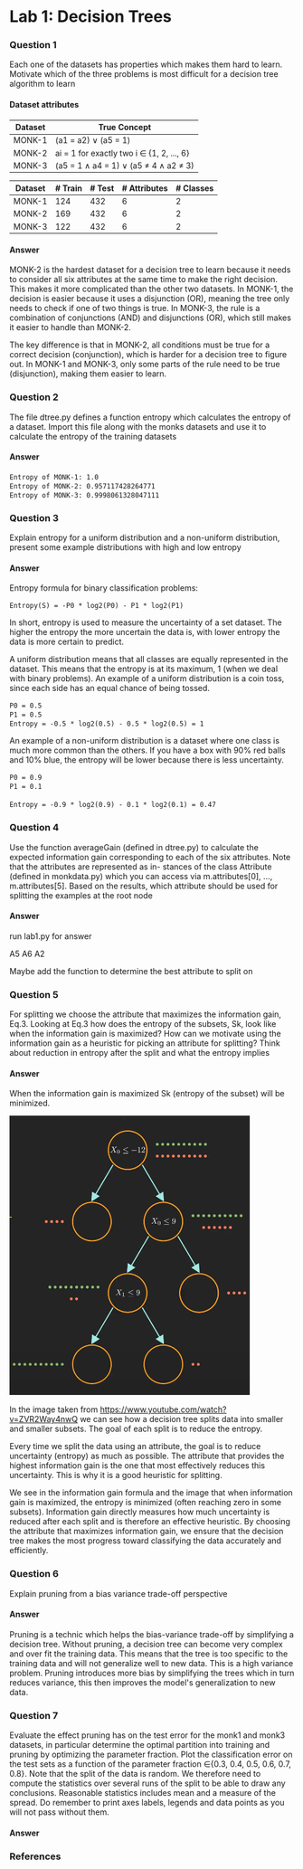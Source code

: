 # Lab 1: Decision Trees

### Question 1

Each one of the datasets has properties which makes them hard to learn. Motivate which of the three problems is most difficult for a decision tree algorithm to learn

#### Dataset attributes

| Dataset | True Concept                              |
| ------- | ----------------------------------------- |
| MONK-1  | (a1 = a2) ∨ (a5 = 1)                      |
| MONK-2  | ai = 1 for exactly two i ∈ {1, 2, ..., 6} |
| MONK-3  | (a5 = 1 ∧ a4 = 1) ∨ (a5 ≠ 4 ∧ a2 ≠ 3)     |

| Dataset | # Train | # Test | # Attributes | # Classes |
| ------- | ------- | ------ | ------------ | --------- |
| MONK-1  | 124     | 432    | 6            | 2         |
| MONK-2  | 169     | 432    | 6            | 2         |
| MONK-3  | 122     | 432    | 6            | 2         |

#### Answer

MONK-2 is the hardest dataset for a decision tree to learn because it needs to consider all six attributes at the same time to make the right decision. This makes it more complicated than the other two datasets. In MONK-1, the decision is easier because it uses a disjunction (OR), meaning the tree only needs to check if one of two things is true. In MONK-3, the rule is a combination of conjunctions (AND) and disjunctions (OR), which still makes it easier to handle than MONK-2.

The key difference is that in MONK-2, all conditions must be true for a correct decision (conjunction), which is harder for a decision tree to figure out. In MONK-1 and MONK-3, only some parts of the rule need to be true (disjunction), making them easier to learn.

### Question 2

The file dtree.py defines a function entropy which
calculates the entropy of a dataset. Import this file along with the monks datasets and use it to calculate the entropy of the training
datasets

#### Answer

    Entropy of MONK-1: 1.0
    Entropy of MONK-2: 0.957117428264771
    Entropy of MONK-3: 0.9998061328047111

### Question 3

Explain entropy for a uniform distribution and a
non-uniform distribution, present some example distributions with
high and low entropy

#### Answer

Entropy formula for binary classification problems:

    Entropy(S) = -P0 * log2(P0) - P1 * log2(P1)

In short, entropy is used to measure the uncertainty of a set dataset. The higher the entropy the more uncertain the data is, with lower entropy the data is more certain to predict.

A uniform distribution means that all classes are equally represented in the dataset. This means that the entropy is at its maximum, 1 (when we deal with binary problems). An example of a uniform distribution is a coin toss, since each side has an equal chance of being tossed.

    P0 = 0.5
    P1 = 0.5
    Entropy = -0.5 * log2(0.5) - 0.5 * log2(0.5) = 1

An example of a non-uniform distribution is a dataset where one class is much more common than the others. If you have a box with 90% red balls and 10% blue, the entropy will be lower because there is less uncertainty.

    P0 = 0.9
    P1 = 0.1

    Entropy = -0.9 * log2(0.9) - 0.1 * log2(0.1) = 0.47

### Question 4

Use the function averageGain (defined in dtree.py)
to calculate the expected information gain corresponding to each of
the six attributes. Note that the attributes are represented as in-
stances of the class Attribute (defined in monkdata.py) which you
can access via m.attributes[0], ..., m.attributes[5]. Based on
the results, which attribute should be used for splitting the examples
at the root node

#### Answer

run lab1.py for answer

A5
A6
A2

Maybe add the function to determine the best attribute to split on

### Question 5

For splitting we choose the attribute that maximizes
the information gain, Eq.3. Looking at Eq.3 how does the entropy of
the subsets, Sk, look like when the information gain is maximized?
How can we motivate using the information gain as a heuristic for
picking an attribute for splitting? Think about reduction in entropy
after the split and what the entropy implies

#### Answer

When the information gain is maximized Sk (entropy of the subset) will be minimized.

![Screenshot](images/Screenshot%202024-09-05%20at%2017.09.26.png)

In the image taken from https://www.youtube.com/watch?v=ZVR2Way4nwQ we can see how a decision tree splits data into smaller and smaller subsets. The goal of each split is to reduce the entropy.

Every time we split the data using an attribute, the goal is to reduce uncertainty (entropy) as much as possible. The attribute that provides the highest information gain is the one that most effectively reduces this uncertainty. This is why it is a good heuristic for splitting.

We see in the information gain formula and the image that when information gain is maximized, the entropy is minimized (often reaching zero in some subsets). Information gain directly measures how much uncertainty is reduced after each split and is therefore an effective heuristic. By choosing the attribute that maximizes information gain, we ensure that the decision tree makes the most progress toward classifying the data accurately and efficiently.

### Question 6

Explain pruning from a bias variance trade-off perspective

#### Answer

Pruning is a technic which helps the bias-variance trade-off by simplifying a decision tree. Without pruning, a decision tree can become very complex and over fit the training data. This means that the tree is too specific to the training data and will not generalize well to new data. This is a high variance problem. Pruning introduces more bias by simplifying the trees which in turn reduces variance, this then improves the model's generalization to new data.

### Question 7

Evaluate the effect pruning has on the test error for
the monk1 and monk3 datasets, in particular determine the optimal
partition into training and pruning by optimizing the parameter
fraction. Plot the classification error on the test sets as a function
of the parameter fraction ∈{0.3, 0.4, 0.5, 0.6, 0.7, 0.8}.
Note that the split of the data is random. We therefore need to
compute the statistics over several runs of the split to be able to draw
any conclusions. Reasonable statistics includes mean and a measure
of the spread. Do remember to print axes labels, legends and data
points as you will not pass without them.

#### Answer

### References
